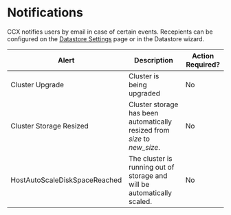 # Notifications
CCX notifies users by email in case of certain events.
Recepients can be configured on the [Datastore Settings](../Howto/Datastore-settings.md) page or in the Datastore wizard.

 
| **Alert** | **Description** | **Action Required?** |
| ---------- | --------------- | -------------------- |
| Cluster Upgrade | Cluster is being upgraded | No |
| Cluster Storage Resized| Cluster storage has been automatically resized from *size* to *new_size*. | No |
| HostAutoScaleDiskSpaceReached| The cluster is running out of storage and will be automatically scaled. | No |
